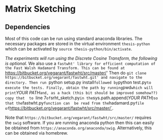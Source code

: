 # Matrix Sketching


## Dependencies
Most of this code can be run using standard anaconda libraries.
The necessary packages are stored in the virtual environment `thesis-python` which 
can be activated by `source thesis-python/bin/activate`.

*The experiments will run using the Discrete Cosine Transform, the following is optional.*
We also use a `fastwht' library for efficient computation of the Fast Walsh Hadamard Transform.
This can be found at `https://bitbucket.org/vegarant/fastwht/src/master/'
Then do `git clone https://bitbucket.org/vegarant/fastwht.git' and navigate to the directory.
Then run `python setup.py install` followed by `python test.py` to execute the tests.
Finally, obtain the path by running `pwd` which will print `*YOUR PATH*`and, as a hack (this bit should be improved somehow??) copy that 
to `line 7` of `srht_sketch.py` in the `sys.path.append(*YOUR PATH*)` so that the `fastwht.py` function can 
be read from the `hadamard.py` file of `https://bitbucket.org/vegarant/fastwht/src/master/`.

Note that `https://bitbucket.org/vegarant/fastwht/src/master/` requires the `swig` software.
If you are running anaconda python then this can easily be obtained from 
`https://anaconda.org/anaconda/swig`.
Alternatively, this can be obtained via homebrew.